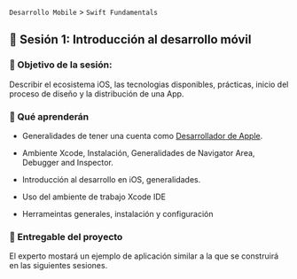 
`Desarrollo Mobile` > `Swift Fundamentals`


## :wave: Sesión 1: Introducción al desarrollo móvil   

### 🎯  Objetivo de la sesión:

Describir el ecosistema iOS, las tecnologias disponibles, prácticas, inicio del proceso de diseño y la distribución de una App.


### 🎯 Qué aprenderán

 - Generalidades de tener una cuenta como [Desarrollador de Apple](https://medium.com/doapps/crear-tu-cuenta-de-desarrollador-en-la-app-store-19776a157052).

 - Ambiente Xcode, Instalación,
 Generalidades de Navigator Area, Debugger and Inspector.

 - Introducción al desarrollo en iOS, generalidades.
 
 - Uso del ambiente de trabajo Xcode IDE
 
 - Herrameintas generales, instalación y configuración


### 📂 Entregable del proyecto

El experto mostará un ejemplo de aplicación similar a la que se construirá en las siguientes sesiones.

